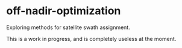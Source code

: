# off-nadir-optimization
Exploring methods for satellite swath assignment.

This is a work in progress, and is completely useless at the moment.
